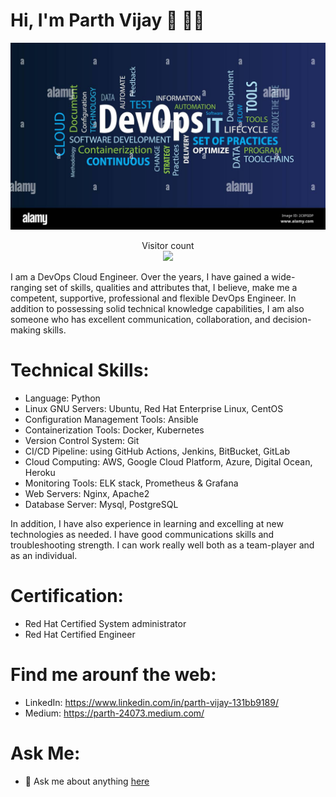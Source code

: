 # Hi, I'm Parth Vijay :wave: :man_technologist:

<img src="./assets/banner.jpg" alt="DevOps Engineer">

<p align="center"> 
  Visitor count<br>
  <img src="https://profile-counter.glitch.me/parth1625/count.svg" />
</p>

I am a DevOps Cloud Engineer. Over the years, I have gained a wide-ranging set of skills, qualities and attributes that, I believe, make me a competent, supportive, professional and flexible DevOps Engineer. In addition to possessing solid technical knowledge capabilities, I am also someone who has excellent communication, collaboration, and decision-making skills.

# Technical Skills:

- Language: Python
- Linux GNU Servers: Ubuntu, Red Hat Enterprise Linux, CentOS
- Configuration Management Tools: Ansible
- Containerization Tools: Docker, Kubernetes
- Version Control System: Git
- CI/CD Pipeline: using GitHub Actions, Jenkins, BitBucket, GitLab
- Cloud Computing: AWS, Google Cloud Platform, Azure, Digital Ocean, Heroku
- Monitoring Tools: ELK stack, Prometheus & Grafana
- Web Servers: Nginx, Apache2
- Database Server: Mysql, PostgreSQL

In addition, I have also experience in learning and excelling at new technologies as needed. I have good communications skills and troubleshooting strength. I can work really well both as a team-player and as an individual.

# Certification:

- Red Hat Certified System administrator
- Red Hat Certified Engineer

# Find me arounf the web:

- LinkedIn: https://www.linkedin.com/in/parth-vijay-131bb9189/
- Medium: https://parth-24073.medium.com/

# Ask Me:

-  💬 Ask me about anything [here](https://github.com/parth1625/parth1625/issues)